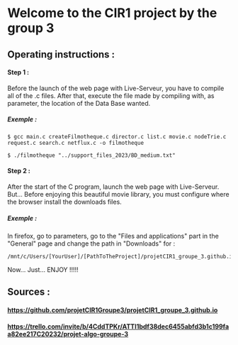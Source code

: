 Welcome to the CIR1 project  by the group 3
=============================================================

Operating instructions :
------------------------------------------

#### Step 1 : 
Before the launch of the web page with Live-Serveur, you have to compile all of the .c files. After that, execute the file made by compiling with, as parameter, the location of the Data Base wanted. 
##### Exemple :
```
$ gcc main.c createFilmotheque.c director.c list.c movie.c nodeTrie.c request.c search.c netflux.c -o filmotheque

$ ./filmotheque "../support_files_2023/BD_medium.txt"
```

#### Step 2 : 
After the start of the C program, launch the web page with Live-Serveur.
But... Before enjoying this beautiful movie library, you must configure where the browser install the downloads files.
##### Exemple :
In firefox, go to parameters, go to the "Files and applications" part in the "General" page and change the path in "Downloads" for :
```
/mnt/c/Users/[YourUser]/[PathToTheProject]/projetCIR1_groupe_3.github.io/Serveur
```
Now... Just... ENJOY !!!!!

Sources :
-----------------

#### https://github.com/projetCIR1Groupe3/projetCIR1_groupe_3.github.io

#### https://trello.com/invite/b/4CddTPKr/ATTI1bdf38dec6455abfd3b1c199faa82ee217C20232/projet-algo-groupe-3
